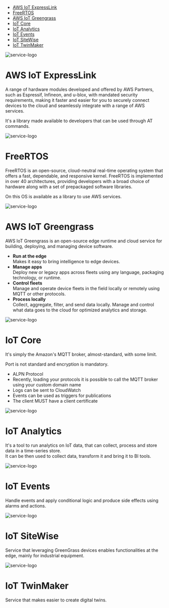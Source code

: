 - [AWS IoT ExpressLink](#aws-iot-expresslink)
- [FreeRTOS](#freertos)
- [AWS IoT Greengrass](#aws-iot-greengrass)
- [IoT Core](#iot-core)
- [IoT Analytics](#iot-analytics)
- [IoT Events](#iot-events)
- [IoT SiteWise](#iot-sitewise)
- [IoT TwinMaker](#iot-twinmaker)

![service-logo](/assets/img/aws-icons/Arch_AWS-IoT-ExpressLink_64.png)
# AWS IoT ExpressLink

A range of hardware modules developed and offered by AWS Partners, such as Espressif, Infineon, and u-blox, with mandated security requirements, making it faster and easier for you to securely connect devices to the cloud and seamlessly integrate with a range of AWS services.

It's a library made available to developers that can be used through AT commands.

![service-logo](/assets/img/aws-icons/Arch_FreeRTOS_64.png)
# FreeRTOS

FreeRTOS is an open-source, cloud-neutral real-time operating system that offers a fast, dependable, and responsive kernel. FreeRTOS is implemented in over 40 architectures, providing developers with a broad choice of hardware along with a set of prepackaged software libraries.

On this OS is available as a library to use AWS services.

![service-logo](/assets/img/aws-icons/Arch_AWS-IoT-GreenGrass_64.png)
# AWS IoT Greengrass

AWS IoT Greengrass is an open-source edge runtime and cloud service for building, deploying, and managing device software.

- **Run at the edge**\
	Makes it easy to bring intelligence to edge devices.
- **Manage apps**\
	Deploy new or legacy apps across fleets using any language, packaging technology, or runtime.
- **Control fleets**\
	Manage and operate device fleets in the field locally or remotely using MQTT or other protocols.
- **Process locally**\
	Collect, aggregate, filter, and send data locally. Manage and control what data goes to the cloud for optimized analytics and storage.

![service-logo](/assets/img/aws-icons/Arch_AWS-IoT-Core_64.png)
# IoT Core

It's simply the Amazon's MQTT broker, almost-standard, with some limit.

Port is not standard and encryption is mandatory.

* ALPN Protocol
* Recently, loading your protocols it is possible to call the MQTT broker using your custom domain name
* Logs can be sent to CloudWatch
* Events can be used as triggers for publications
* The client MUST have a client certificate

![service-logo](/assets/img/aws-icons/Arch_AWS-IoT-Analytics_64.png)
# IoT Analytics

It's a tool to run analytics on IoT data, that can collect, process and store data in a time-series store.\
It can be then used to collect data, transform it and bring it to BI tools.

![service-logo](/assets/img/aws-icons/Arch_AWS-IoT-Events_64.png)
# IoT Events
Handle events and apply conditional logic and produce side effects using alarms and actions.

![service-logo](/assets/img/aws-icons/Arch_AWS-IoT-SiteWise_64.png)
# IoT SiteWise
Service that leveraging GreenGrass devices enables functionalities at the edge, mainly for industrial equipment.

![service-logo](/assets/img/aws-icons/Arch_AWS-IoT-TwinMaker_64.png)
# IoT TwinMaker
Service that makes easier to create digital twins.
